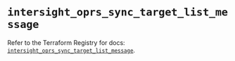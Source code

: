 # `intersight_oprs_sync_target_list_message`

Refer to the Terraform Registry for docs: [`intersight_oprs_sync_target_list_message`](https://registry.terraform.io/providers/ciscodevnet/intersight/1.0.71/docs/resources/oprs_sync_target_list_message).
